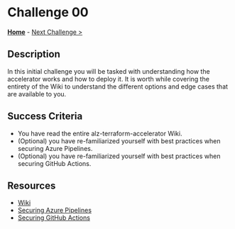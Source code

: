 # Challenge 00

**[Home](./introduction.md)** - [Next Challenge >](./challenge-01.md)

## Description

In this initial challenge you will be tasked with understanding how the accelerator works and how to deploy it. It is worth while covering the entirety of the Wiki to understand the different options and edge cases that are available to you.

## Success Criteria

- You have read the entire alz-terraform-accelerator Wiki.
- (Optional) you have re-familiarized yourself with best practices when securing Azure Pipelines.
- (Optional) you have re-familiarized yourself with best practices when securing GitHub Actions.

## Resources

- [Wiki](https://github.com/Azure/alz-terraform-accelerator/wiki)
- [Securing Azure Pipelines](https://learn.microsoft.com/en-us/azure/devops/pipelines/security/overview?view=azure-devops)
- [Securing GitHub Actions](https://docs.github.com/en/actions/learn-github-actions/security-hardening-for-github-actions)
